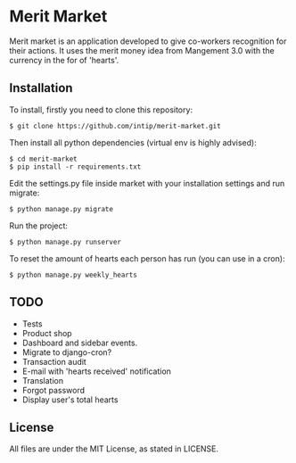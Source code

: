 # Merit Market

Merit market is an application developed to give co-workers recognition for
their actions. It uses the merit money idea from Mangement 3.0 with the
currency in the for of 'hearts'.


## Installation

To install, firstly you need to clone this repository:

    $ git clone https://github.com/intip/merit-market.git

Then install all python dependencies (virtual env is highly advised):

    $ cd merit-market
    $ pip install -r requirements.txt

Edit the settings.py file inside market with your installation settings and
run migrate:

    $ python manage.py migrate

Run the project:

    $ python manage.py runserver

To reset the amount of hearts each person has run (you can use in a cron):

    $ python manage.py weekly_hearts


## TODO

- Tests
- Product shop
- Dashboard and sidebar events.
- Migrate to django-cron?
- Transaction audit
- E-mail with 'hearts received' notification
- Translation
- Forgot password
- Display user's total hearts


## License

All files are under the MIT License, as stated in LICENSE.

